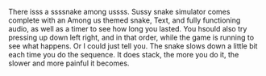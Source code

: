 There isss a ssssnake among ussss. 
Sussy snake simulator comes complete with an Among us themed snake, Text, and fully functioning audio, as well as a timer to see how long you lasted.
You hsould also try pressing up down left right, and in that order, while the game is running to see what happens.
Or I could just tell you.
The snake slows down a little bit each time you do the sequence.
It does stack, the more you do it, the slower and more painful it becomes.
